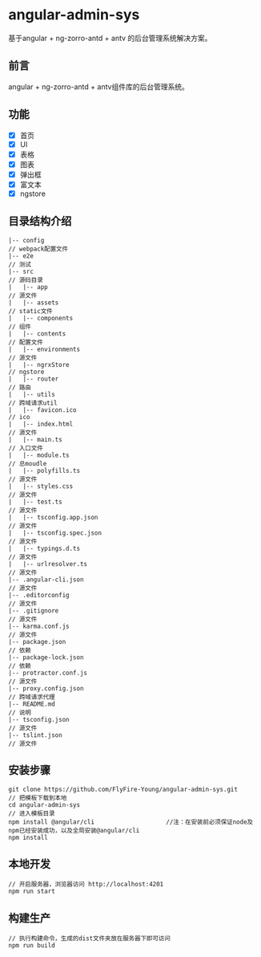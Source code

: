 # angular-admin-sys #
基于angular + ng-zorro-antd + antv 的后台管理系统解决方案。
## 前言 ##
angular + ng-zorro-antd + antv组件库的后台管理系统。

## 功能 ##
- [x] 首页
- [x] UI
- [x] 表格
- [x] 图表
- [x] 弹出框
- [x] 富文本
- [x] ngstore

## 目录结构介绍 ##

	|-- config                                                            // webpack配置文件
	|-- e2e                                                               // 测试
	|-- src                                                               // 源码目录
	|   |-- app                                                           // 源文件
	|	|-- assets                   	                                  // static文件
	|	|-- components                   	                              // 组件
	|	|-- contents                 	                                  // 配置文件
	|	|-- environments                  	                              // 源文件
	|	|-- ngrxStore                 	                                  // ngstore
	|   |-- router                                                        // 路由
	|   |-- utils                                                         // 跨域请求util
	|   |-- favicon.ico                                                   // ico
	|   |-- index.html                                                    // 源文件
	|   |-- main.ts                                                       // 入口文件
	|   |-- module.ts                                                     // 总moudle
	|   |-- polyfills.ts                                                  // 源文件
	|   |-- styles.css                                                    // 源文件
	|   |-- test.ts                                                       // 源文件
	|   |-- tsconfig.app.json                                             // 源文件
	|   |-- tsconfig.spec.json                                            // 源文件
	|   |-- typings.d.ts                                                  // 源文件
	|   |-- urlresolver.ts                                                // 源文件
	|-- .angular-cli.json                                                 // 源文件
	|-- .editorconfig                                                     // 源文件
	|-- .gitignore                                                        // 源文件
	|-- karma.conf.js                                                     // 源文件
	|-- package.json                                                      // 依赖
	|-- package-lock.json                                                 // 依赖
	|-- protractor.conf.js                                                // 源文件
	|-- proxy.config.json                                                 // 跨域请求代理
	|-- README.md                                                         // 说明
	|-- tsconfig.json                                                     // 源文件
	|-- tslint.json                                                       // 源文件


## 安装步骤 ##

	git clone https://github.com/FlyFire-Young/angular-admin-sys.git      // 把模板下载到本地
	cd angular-admin-sys                                                  // 进入模板目录
	npm install @angular/cli                    //注：在安装前必须保证node及npm已经安装成功，以及全局安装@angular/cli
	npm install   

## 本地开发 ##

	// 开启服务器，浏览器访问 http://localhost:4201
	npm run start

## 构建生产 ##

	// 执行构建命令，生成的dist文件夹放在服务器下即可访问
	npm run build

